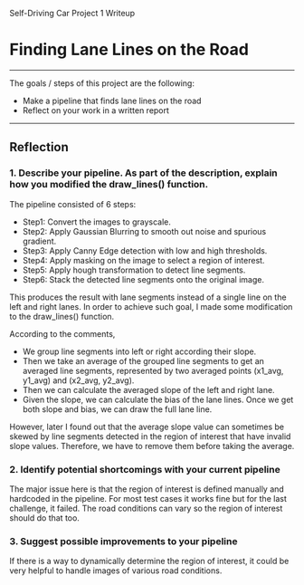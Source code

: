 Self-Driving Car Project 1 Writeup
# **Finding Lane Lines on the Road** 
---

The goals / steps of this project are the following:
* Make a pipeline that finds lane lines on the road
* Reflect on your work in a written report


[//]: # (Image References)

[image1]: ./examples/grayscale.jpg "Grayscale"

---

## Reflection

### 1. Describe your pipeline. As part of the description, explain how you modified the draw_lines() function.
The pipeline consisted of 6 steps: 
- Step1: Convert the images to grayscale. 
- Step2: Apply Gaussian Blurring to smooth out noise and spurious gradient.
- Step3: Apply Canny Edge detection with low and high thresholds.
- Step4: Apply masking on the image to select a region of interest.
- Step5: Apply hough transformation to detect line segments.
- Step6: Stack the detected line segments onto the original image.

This produces the result with lane segments instead of a single line on the left and right lanes. In order to achieve such goal, I made some modification to the draw_lines() function.

According to the comments, 
- We group line segments into left or right according their slope.  
- Then we take an average of the grouped line segments to get an averaged line segments, represented by two averaged points (x1_avg, y1_avg) and (x2_avg, y2_avg). 
- Then we can calculate the averaged slope of the left and right lane.
- Given the slope, we can calculate the bias of the lane lines. Once we get both slope and bias, we can draw the full lane line.

However, later I found out that the average slope value can sometimes be skewed by line segments detected in the region of interest that have invalid slope values.  Therefore, we have to remove them before taking the average. 

### 2. Identify potential shortcomings with your current pipeline
The major issue here is that the region of interest is defined manually and hardcoded in the pipeline. For most test cases it works fine but for the last challenge, it failed. The road conditions can vary so the region of interest should do that too.

### 3. Suggest possible improvements to your pipeline
If there is a way to dynamically determine the region of interest, it could be very helpful to handle images of various road conditions.